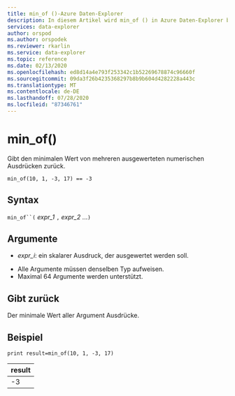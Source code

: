 ```yaml
---
title: min_of ()-Azure Daten-Explorer
description: In diesem Artikel wird min_of () in Azure Daten-Explorer beschrieben.
services: data-explorer
author: orspod
ms.author: orspodek
ms.reviewer: rkarlin
ms.service: data-explorer
ms.topic: reference
ms.date: 02/13/2020
ms.openlocfilehash: ed8d14a4e793f253342c1b52269678874c96660f
ms.sourcegitcommit: 09da3f26b4235368297b8b9b604d4282228a443c
ms.translationtype: MT
ms.contentlocale: de-DE
ms.lasthandoff: 07/28/2020
ms.locfileid: "87346761"
---
```

# <a name="min_of"></a>min_of()

Gibt den minimalen Wert von mehreren ausgewerteten numerischen Ausdrücken zurück.

```kusto
min_of(10, 1, -3, 17) == -3
```

## <a name="syntax"></a>Syntax

`min_of``(` *expr_1* `,` *expr_2* ...`)`

## <a name="arguments"></a>Argumente

* *expr_i*: ein skalarer Ausdruck, der ausgewertet werden soll.

- Alle Argumente müssen denselben Typ aufweisen.
- Maximal 64 Argumente werden unterstützt.

## <a name="returns"></a>Gibt zurück

Der minimale Wert aller Argument Ausdrücke.

## <a name="example"></a>Beispiel

<!-- csl: https://help.kusto.windows.net/Samples  -->
```kusto
print result=min_of(10, 1, -3, 17) 
```

|result|
|---|
|-3|
